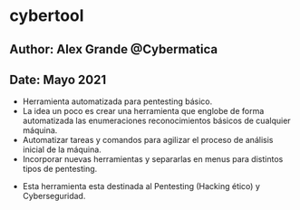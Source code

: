 # cybertool
## Author: Alex Grande @Cybermatica
## Date: Mayo 2021 

- Herramienta automatizada para pentesting básico.
- La idea un poco es crear una herramienta que englobe de forma automatizada las enumeraciones reconocimientos básicos de cualquier máquina.
- Automatizar tareas y comandos para agilizar el proceso de análisis inicial de la máquina.
- Incorporar nuevas herramientas y separarlas en menus para distintos tipos de pentesting.

* Esta herramienta esta destinada al Pentesting (Hacking ético) y Cyberseguridad. 
